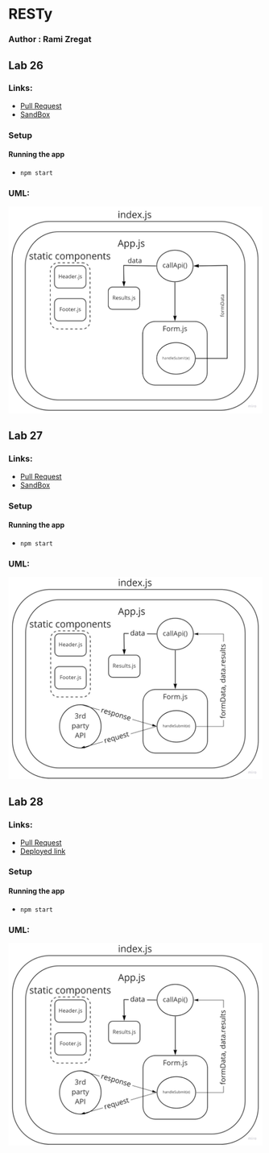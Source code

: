 # RESTy

### Author : Rami Zregat


## Lab 26

### Links:

- [Pull Request](https://github.com/RamiZregat/resty/pull/1)
- [SandBox](https://codesandbox.io/s/heuristic-golick-j5lc2?file=/src/components/footer/index.js)

### Setup

#### Running the app

- `npm start`

### UML:

![](./img/lab26uml.jpg)


## Lab 27

### Links:

- [Pull Request](https://github.com/RamiZregat/resty/pull/3)
- [SandBox](https://codesandbox.io/s/zen-field-ws8l6)

### Setup

#### Running the app

- `npm start`

### UML:

![](./img/lab27uml.jpg)


## Lab 28

### Links:

- [Pull Request](https://github.com/RamiZregat/resty/pull/7)
- [Deployed link](https://ramizregat-resty.netlify.app)

### Setup

#### Running the app

- `npm start`

### UML:

![](./img/lab28uml.jpg)
